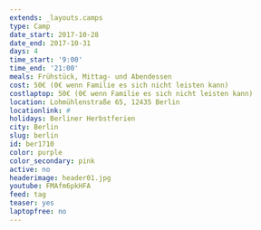 ```yaml
---
extends: _layouts.camps
type: Camp
date_start: 2017-10-28
date_end: 2017-10-31
days: 4
time_start: '9:00'
time_end: '21:00'
meals: Frühstück, Mittag- und Abendessen
cost: 50€ (0€ wenn Familie es sich nicht leisten kann)
costlaptop: 50€ (0€ wenn Familie es sich nicht leisten kann)
location: Lohmühlenstraße 65, 12435 Berlin
locationlink: #
holidays: Berliner Herbstferien
city: Berlin
slug: berlin
id: ber1710
color: purple
color_secondary: pink
active: no
headerimage: header01.jpg
youtube: FMAfm6pkHFA
feed: tag
teaser: yes
laptopfree: no
---
```

